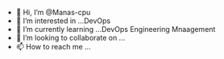 - 👋 Hi, I’m @Manas-cpu
- 👀 I’m interested in ...DevOps
- 🌱 I’m currently learning ...DevOps Engineering Mnaagement
- 💞️ I’m looking to collaborate on ...
- 📫 How to reach me ...

<!---
Manas-cpu/Manas-cpu is a ✨ special ✨ repository because its `README.md` (this file) appears on your GitHub profile.
You can click the Preview link to take a look at your changes.
--->
